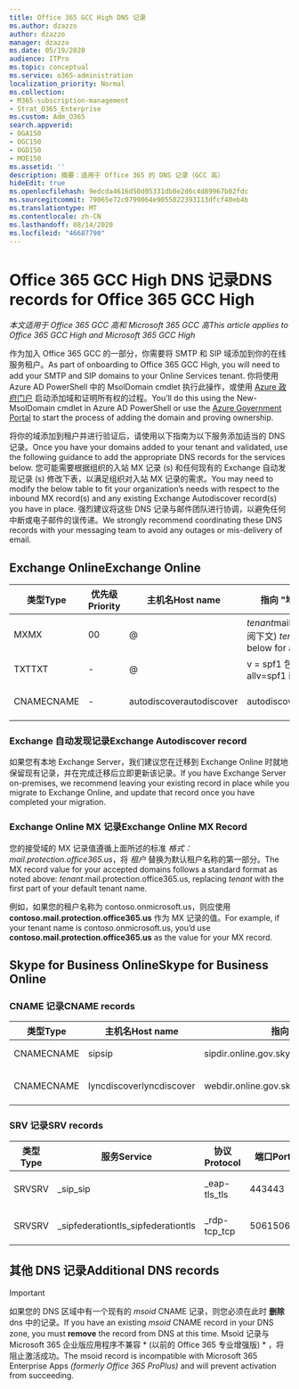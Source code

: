 ```yaml
---
title: Office 365 GCC High DNS 记录
ms.author: dzazzo
author: dzazzo
manager: dzazzo
ms.date: 05/19/2020
audience: ITPro
ms.topic: conceptual
ms.service: o365-administration
localization_priority: Normal
ms.collection:
- M365-subscription-management
- Strat_O365_Enterprise
ms.custom: Adm_O365
search.appverid:
- OGA150
- OGC150
- OGD150
- MOE150
ms.assetid: ''
description: 摘要：适用于 Office 365 的 DNS 记录（GCC 高）
hideEdit: true
ms.openlocfilehash: 9edcda4616d50d05331db0e2d6c4d89967b02fdc
ms.sourcegitcommit: 79065e72c0799064e9055022393113dfcf40eb4b
ms.translationtype: MT
ms.contentlocale: zh-CN
ms.lasthandoff: 08/14/2020
ms.locfileid: "46687790"
---
```

# <a name="dns-records-for-office-365-gcc-high"></a><span data-ttu-id="0089b-103">Office 365 GCC High DNS 记录</span><span class="sxs-lookup"><span data-stu-id="0089b-103">DNS records for Office 365 GCC High</span></span>

<span data-ttu-id="0089b-104">*本文适用于 Office 365 GCC 高和 Microsoft 365 GCC 高*</span><span class="sxs-lookup"><span data-stu-id="0089b-104">*This article applies to Office 365 GCC High and Microsoft 365 GCC High*</span></span>

<span data-ttu-id="0089b-105">作为加入 Office 365 GCC 的一部分，你需要将 SMTP 和 SIP 域添加到你的在线服务租户。</span><span class="sxs-lookup"><span data-stu-id="0089b-105">As part of onboarding to Office 365 GCC High, you will need to add your SMTP and SIP domains to your Online Services tenant.</span></span>  <span data-ttu-id="0089b-106">你将使用 Azure AD PowerShell 中的 MsolDomain cmdlet 执行此操作，或使用 [Azure 政府门户](https://portal.azure.us) 启动添加域和证明所有权的过程。</span><span class="sxs-lookup"><span data-stu-id="0089b-106">You’ll do this using the New-MsolDomain cmdlet in Azure AD PowerShell or use the [Azure Government Portal](https://portal.azure.us) to start the process of adding the domain and proving ownership.</span></span>

<span data-ttu-id="0089b-107">将你的域添加到租户并进行验证后，请使用以下指南为以下服务添加适当的 DNS 记录。</span><span class="sxs-lookup"><span data-stu-id="0089b-107">Once you have your domains added to your tenant and validated, use the following guidance to add the appropriate DNS records for the services below.</span></span>  <span data-ttu-id="0089b-108">您可能需要根据组织的入站 MX 记录 (s) 和任何现有的 Exchange 自动发现记录 (s) 修改下表，以满足组织对入站 MX 记录的需求。</span><span class="sxs-lookup"><span data-stu-id="0089b-108">You may need to modify the below table to fit your organization’s needs with respect to the inbound MX record(s) and any existing Exchange Autodiscover record(s) you have in place.</span></span>  <span data-ttu-id="0089b-109">强烈建议将这些 DNS 记录与邮件团队进行协调，以避免任何中断或电子邮件的误传递。</span><span class="sxs-lookup"><span data-stu-id="0089b-109">We strongly recommend coordinating these DNS records with your messaging team to avoid any outages or mis-delivery of email.</span></span>

## <a name="exchange-online"></a><span data-ttu-id="0089b-110">Exchange Online</span><span class="sxs-lookup"><span data-stu-id="0089b-110">Exchange Online</span></span>

| <span data-ttu-id="0089b-111">类型</span><span class="sxs-lookup"><span data-stu-id="0089b-111">Type</span></span> | <span data-ttu-id="0089b-112">优先级</span><span class="sxs-lookup"><span data-stu-id="0089b-112">Priority</span></span> | <span data-ttu-id="0089b-113">主机名</span><span class="sxs-lookup"><span data-stu-id="0089b-113">Host name</span></span> | <span data-ttu-id="0089b-114">指向 "地址" 或 "值"</span><span class="sxs-lookup"><span data-stu-id="0089b-114">Points to address or value</span></span> | <span data-ttu-id="0089b-115">TTL</span><span class="sxs-lookup"><span data-stu-id="0089b-115">TTL</span></span> |
| --- | --- | --- | --- | --- |
| <span data-ttu-id="0089b-116">MX</span><span class="sxs-lookup"><span data-stu-id="0089b-116">MX</span></span> | <span data-ttu-id="0089b-117">0</span><span class="sxs-lookup"><span data-stu-id="0089b-117">0</span></span> | @ | <span data-ttu-id="0089b-118">*tenant*mail.protection.office365.us (详细信息，请参阅下文) </span><span class="sxs-lookup"><span data-stu-id="0089b-118">*tenant*.mail.protection.office365.us (see below for additional details)</span></span> | <span data-ttu-id="0089b-119">1 Hour</span><span class="sxs-lookup"><span data-stu-id="0089b-119">1 Hour</span></span> |
| <span data-ttu-id="0089b-120">TXT</span><span class="sxs-lookup"><span data-stu-id="0089b-120">TXT</span></span> | - | @ | <span data-ttu-id="0089b-121">v = spf1 包括 include spf.protection.outlook.com-all</span><span class="sxs-lookup"><span data-stu-id="0089b-121">v=spf1 include:spf.protection.office365.us -all</span></span> | <span data-ttu-id="0089b-122">1 小时</span><span class="sxs-lookup"><span data-stu-id="0089b-122">1 Hour</span></span> |
| <span data-ttu-id="0089b-123">CNAME</span><span class="sxs-lookup"><span data-stu-id="0089b-123">CNAME</span></span> | - | <span data-ttu-id="0089b-124">autodiscover</span><span class="sxs-lookup"><span data-stu-id="0089b-124">autodiscover</span></span> | <span data-ttu-id="0089b-125">autodiscover.office365.us</span><span class="sxs-lookup"><span data-stu-id="0089b-125">autodiscover.office365.us</span></span> | <span data-ttu-id="0089b-126">1 Hour</span><span class="sxs-lookup"><span data-stu-id="0089b-126">1 Hour</span></span> |

### <a name="exchange-autodiscover-record"></a><span data-ttu-id="0089b-127">Exchange 自动发现记录</span><span class="sxs-lookup"><span data-stu-id="0089b-127">Exchange Autodiscover record</span></span>

<span data-ttu-id="0089b-128">如果您有本地 Exchange Server，我们建议您在迁移到 Exchange Online 时就地保留现有记录，并在完成迁移后立即更新该记录。</span><span class="sxs-lookup"><span data-stu-id="0089b-128">If you have Exchange Server on-premises, we recommend leaving your existing record in place while you migrate to Exchange Online, and update that record once you have completed your migration.</span></span> 

### <a name="exchange-online-mx-record"></a><span data-ttu-id="0089b-129">Exchange Online MX 记录</span><span class="sxs-lookup"><span data-stu-id="0089b-129">Exchange Online MX Record</span></span>

<span data-ttu-id="0089b-130">您的接受域的 MX 记录值遵循上面所述的标准 *格式： mail.protection.office365.us*，将 *租户* 替换为默认租户名称的第一部分。</span><span class="sxs-lookup"><span data-stu-id="0089b-130">The MX record value for your accepted domains follows a standard format as noted above: *tenant*.mail.protection.office365.us, replacing *tenant* with the first part of your default tenant name.</span></span>

<span data-ttu-id="0089b-131">例如，如果您的租户名称为 contoso.onmicrosoft.us，则应使用 **contoso.mail.protection.office365.us** 作为 MX 记录的值。</span><span class="sxs-lookup"><span data-stu-id="0089b-131">For example, if your tenant name is contoso.onmicrosoft.us, you’d use **contoso.mail.protection.office365.us** as the value for your MX record.</span></span>

## <a name="skype-for-business-online"></a><span data-ttu-id="0089b-132">Skype for Business Online</span><span class="sxs-lookup"><span data-stu-id="0089b-132">Skype for Business Online</span></span>

### <a name="cname-records"></a><span data-ttu-id="0089b-133">CNAME 记录</span><span class="sxs-lookup"><span data-stu-id="0089b-133">CNAME records</span></span>

| <span data-ttu-id="0089b-134">类型</span><span class="sxs-lookup"><span data-stu-id="0089b-134">Type</span></span> | <span data-ttu-id="0089b-135">主机名</span><span class="sxs-lookup"><span data-stu-id="0089b-135">Host name</span></span> | <span data-ttu-id="0089b-136">指向 "地址" 或 "值"</span><span class="sxs-lookup"><span data-stu-id="0089b-136">Points to address or value</span></span> | <span data-ttu-id="0089b-137">TTL</span><span class="sxs-lookup"><span data-stu-id="0089b-137">TTL</span></span> |
| --- | --- | --- | --- |
| <span data-ttu-id="0089b-138">CNAME</span><span class="sxs-lookup"><span data-stu-id="0089b-138">CNAME</span></span> | <span data-ttu-id="0089b-139">sip</span><span class="sxs-lookup"><span data-stu-id="0089b-139">sip</span></span> | <span data-ttu-id="0089b-140">sipdir.online.gov.skypeforbusiness.us</span><span class="sxs-lookup"><span data-stu-id="0089b-140">sipdir.online.gov.skypeforbusiness.us</span></span> | <span data-ttu-id="0089b-141">1 小时</span><span class="sxs-lookup"><span data-stu-id="0089b-141">1 Hour</span></span> |
| <span data-ttu-id="0089b-142">CNAME</span><span class="sxs-lookup"><span data-stu-id="0089b-142">CNAME</span></span> | <span data-ttu-id="0089b-143">lyncdiscover</span><span class="sxs-lookup"><span data-stu-id="0089b-143">lyncdiscover</span></span> | <span data-ttu-id="0089b-144">webdir.online.gov.skypeforbusiness.us</span><span class="sxs-lookup"><span data-stu-id="0089b-144">webdir.online.gov.skypeforbusiness.us</span></span> | <span data-ttu-id="0089b-145">1 Hour</span><span class="sxs-lookup"><span data-stu-id="0089b-145">1 Hour</span></span> |

### <a name="srv-records"></a><span data-ttu-id="0089b-146">SRV 记录</span><span class="sxs-lookup"><span data-stu-id="0089b-146">SRV records</span></span>

| <span data-ttu-id="0089b-147">类型</span><span class="sxs-lookup"><span data-stu-id="0089b-147">Type</span></span> | <span data-ttu-id="0089b-148">服务</span><span class="sxs-lookup"><span data-stu-id="0089b-148">Service</span></span> | <span data-ttu-id="0089b-149">协议</span><span class="sxs-lookup"><span data-stu-id="0089b-149">Protocol</span></span> | <span data-ttu-id="0089b-150">端口</span><span class="sxs-lookup"><span data-stu-id="0089b-150">Port</span></span> | <span data-ttu-id="0089b-151">粗细</span><span class="sxs-lookup"><span data-stu-id="0089b-151">Weight</span></span> | <span data-ttu-id="0089b-152">Priority</span><span class="sxs-lookup"><span data-stu-id="0089b-152">Priority</span></span> | <span data-ttu-id="0089b-153">名称</span><span class="sxs-lookup"><span data-stu-id="0089b-153">Name</span></span> | <span data-ttu-id="0089b-154">Target</span><span class="sxs-lookup"><span data-stu-id="0089b-154">Target</span></span> | <span data-ttu-id="0089b-155">TTL</span><span class="sxs-lookup"><span data-stu-id="0089b-155">TTL</span></span> |
| --- | --- | --- | --- | --- | --- | --- | --- | --- |
| <span data-ttu-id="0089b-156">SRV</span><span class="sxs-lookup"><span data-stu-id="0089b-156">SRV</span></span> | <span data-ttu-id="0089b-157">\_sip</span><span class="sxs-lookup"><span data-stu-id="0089b-157">\_sip</span></span> | <span data-ttu-id="0089b-158">\_eap-tls</span><span class="sxs-lookup"><span data-stu-id="0089b-158">\_tls</span></span> | <span data-ttu-id="0089b-159">443</span><span class="sxs-lookup"><span data-stu-id="0089b-159">443</span></span> | <span data-ttu-id="0089b-160">1</span><span class="sxs-lookup"><span data-stu-id="0089b-160">1</span></span> | <span data-ttu-id="0089b-161">100</span><span class="sxs-lookup"><span data-stu-id="0089b-161">100</span></span> | @ | <span data-ttu-id="0089b-162">sipdir.online.gov.skypeforbusiness.us</span><span class="sxs-lookup"><span data-stu-id="0089b-162">sipdir.online.gov.skypeforbusiness.us</span></span> | <span data-ttu-id="0089b-163">1 Hour</span><span class="sxs-lookup"><span data-stu-id="0089b-163">1 Hour</span></span> |
| <span data-ttu-id="0089b-164">SRV</span><span class="sxs-lookup"><span data-stu-id="0089b-164">SRV</span></span> | <span data-ttu-id="0089b-165">\_sipfederationtls</span><span class="sxs-lookup"><span data-stu-id="0089b-165">\_sipfederationtls</span></span> | <span data-ttu-id="0089b-166">\_rdp-tcp</span><span class="sxs-lookup"><span data-stu-id="0089b-166">\_tcp</span></span> | <span data-ttu-id="0089b-167">5061</span><span class="sxs-lookup"><span data-stu-id="0089b-167">5061</span></span> | <span data-ttu-id="0089b-168">1</span><span class="sxs-lookup"><span data-stu-id="0089b-168">1</span></span> | <span data-ttu-id="0089b-169">100</span><span class="sxs-lookup"><span data-stu-id="0089b-169">100</span></span> | @ | <span data-ttu-id="0089b-170">sipfed.online.gov.skypeforbusiness.us</span><span class="sxs-lookup"><span data-stu-id="0089b-170">sipfed.online.gov.skypeforbusiness.us</span></span> | <span data-ttu-id="0089b-171">1 Hour</span><span class="sxs-lookup"><span data-stu-id="0089b-171">1 Hour</span></span> |

## <a name="additional-dns-records"></a><span data-ttu-id="0089b-172">其他 DNS 记录</span><span class="sxs-lookup"><span data-stu-id="0089b-172">Additional DNS records</span></span>

> [!IMPORTANT]
> <span data-ttu-id="0089b-173">如果您的 DNS 区域中有一个现有的 *msoid* CNAME 记录，则您必须在此时 **删除** dns 中的记录。</span><span class="sxs-lookup"><span data-stu-id="0089b-173">If you have an existing *msoid* CNAME record in your DNS zone, you must **remove** the record from DNS at this time.</span></span>  <span data-ttu-id="0089b-174">Msoid 记录与 Microsoft 365 企业版应用程序不兼容 \* (以前的 Office 365 专业增强版) \* ，将阻止激活成功。</span><span class="sxs-lookup"><span data-stu-id="0089b-174">The msoid record is incompatible with Microsoft 365 Enterprise Apps *(formerly Office 365 ProPlus)* and will prevent activation from succeeding.</span></span>
